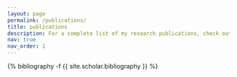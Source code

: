 ```yaml
---
layout: page
permalink: /publications/
title: publications
description: For a complete list of my research publications, check out my [Google Scholar](https://scholar.google.com/citations?user=0bwP0i4AAAAJ&hl=en).
nav: true
nav_order: 1
---
```

<!-- _pages/publications.md -->
<div class="publications">

{% bibliography -f {{ site.scholar.bibliography }} %}

</div>
